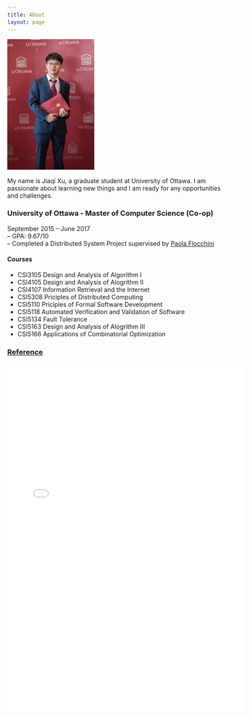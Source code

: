 ```yaml
---
title: About
layout: page
---
```

<div class="side-by-side">
    <div class="toleft">
        <img style="width:200px; height:300px" src="/assets/images/profile.jpg" alt="Profile Image">
    </div>
    <div class="toright">
        <p>My name is Jiaqi Xu, a graduate student at University of Ottawa. I am passionate about learning new things and I am ready for any opportunities and challenges.</p>
    </div>
</div>


### University of Ottawa - Master of Computer Science (Co-op)
September 2015 – June 2017<br>
– GPA: 9.67/10<br>
– Completed a Distributed System Project supervised by <a href="http://www.site.uottawa.ca/~flocchin/" >Paola Flocchini</a>

#### Courses
<ul class="skill-list">
	<li>CSI3105 Design and Analysis of Algorithm I</li>
	<li>CSI4105 Design and Analysis of Alogrithm II</li>
  <li>CSI4107 Information Retrieval and the Internet</li>
  <li>CSI5308 Priciples of Distributed Computing</li>
  <li>CSI5110 Priciples of Formal Software Development</li>
  <li>CSI5118 Automated Verification and Validation of Software</li>
  <li>CSI5134 Fault Tolerance</li>
	<li>CSI5163 Design and Analysis of Alogrithm III</li>
	<li>CSI5166 Applications of Combinatorial Optimization</li>
</ul>

<!---
#### Personal Projects
<script type="text/javascript">
      function runProgram()
      {
          var shell = new ActiveXObject("WScript.Shell");                 
          var appITunes = "\"D:\\Github\\jxu033.github.io\\LinkGame.exe\" ";
          shell.Run(appITunes);
      }        
</script>
<ul>
	<li>(Flask, SQLAlchemy, )<a href="https://github.com/jiaqi-xu">Movie Studio(In Development)</a></li>
	<li>(Python, Flask, SQLAlchemy, Bootstrap, MySQL)<a href="https://github.com/jiaqi-xu/artcms_project">Article Management System</a></li>
	<li>(Python, Scrapy)<a href="https://github.com/jiaqi-xu">Scrapy Project</a></li>
	<li>(Jekyll,Markown)<a href="https://jxu033.github.io/">Personal Website</a></li>
	<li>(Java)<a href="https://github.com/jiaqi-xu/Jbotsim">Distrbiuted System Project</a></li>
	<li>(ASP.NET)<a href="https://github.com/jiaqi-xu/HitachiStore">HitachiStore</a></li>
	<li>(C#)<a href="/projects/MineSweep.exe">Mine Clearance</a></li>
  <li>(C#)<a href="/projects/LinkGame.exe">LinkGame</a></li>
  <li>(HTML,CSS,jQuery)<a href="/projects/CodePlayer.html">CodePlayer</a></li>
</ul>
--->

<!--#### Resume-->
<!--<embed src="/download/JiaqiXuResume2019.pdf" width ="543" height="800" type="application/pdf">-->

<!---#### Transcript
<embed src="/download/transcript.pdf" width ="543" height="800" type="application/pdf">
<a href="/download/transcript.pdf" download>Download</a>
--->


### [Reference](#reference)
<embed src="/download/Jiaqi-pbaker.pdf" width ="543" height="800" type="application/pdf">
